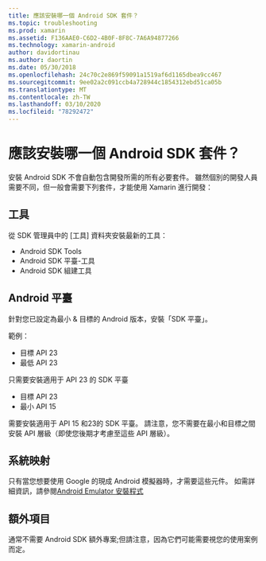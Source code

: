 ```yaml
---
title: 應該安裝哪一個 Android SDK 套件？
ms.topic: troubleshooting
ms.prod: xamarin
ms.assetid: F136AAE0-C6D2-4B0F-8F8C-7A6A94877266
ms.technology: xamarin-android
author: davidortinau
ms.author: daortin
ms.date: 05/30/2018
ms.openlocfilehash: 24c70c2e869f59091a1519af6d1165dbea9cc467
ms.sourcegitcommit: 9ee02a2c091ccb4a728944c1854312ebd51ca05b
ms.translationtype: MT
ms.contentlocale: zh-TW
ms.lasthandoff: 03/10/2020
ms.locfileid: "78292472"
---
```

# <a name="which-android-sdk-packages-should-i-install"></a>應該安裝哪一個 Android SDK 套件？

安裝 Android SDK 不會自動包含開發所需的所有必要套件。 雖然個別的開發人員需要不同，但一般會需要下列套件，才能使用 Xamarin 進行開發：

## <a name="tools"></a>工具

從 SDK 管理員中的 [工具] 資料夾安裝最新的工具：

- Android SDK Tools
- Android SDK 平臺-工具
- Android SDK 組建工具

## <a name="android-platforms"></a>Android 平臺

針對您已設定為最小 & 目標的 Android 版本，安裝「SDK 平臺」。

範例：

- 目標 API 23
- 最低 API 23

只需要安裝適用于 API 23 的 SDK 平臺

- 目標 API 23
- 最小 API 15

需要安裝適用于 API 15 和23的 SDK 平臺。 請注意，您不需要在最小和目標之間安裝 API 層級（即使您後期才考慮至這些 API 層級）。

## <a name="system-images"></a>系統映射

只有當您想要使用 Google 的現成 Android 模擬器時，才需要這些元件。 如需詳細資訊，請參閱[Android Emulator 安裝程式](~/android/get-started/installation/android-emulator/index.md)

## <a name="extras"></a>額外項目
通常不需要 Android SDK 額外專案;但請注意，因為它們可能需要視您的使用案例而定。
